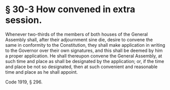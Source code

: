 # § 30-3 How convened in extra session.

<p>Whenever two-thirds of the members of both houses of the General Assembly shall, after their adjournment sine die, desire to convene the same in conformity to the Constitution, they shall make application in writing to the Governor over their own signatures, and this shall be deemed by him a proper application. He shall thereupon convene the General Assembly, at such time and place as shall be designated by the application; or, if the time and place be not so designated, then at such convenient and reasonable time and place as he shall appoint.</p><p>Code 1919, § 296.</p>